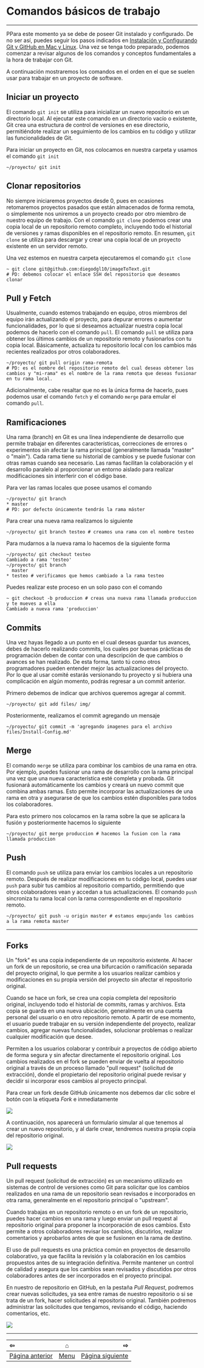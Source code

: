 # Comandos básicos de trabajo

--------------------------------------------------------------------------------

PPara este momento ya se debe de poseer Git instalado y configurado. De no ser así, puedes seguir los pasos indicados en [Instalación y Configurando Git y GitHub en Mac y Linux](Install-Config.md). Una vez se tenga todo preparado, podemos comenzar a revisar algunos de los comandos y conceptos fundamentales a la hora de trabajar con Git.

A continuación mostraremos los comandos en el orden en el que se suelen usar para trabajar en un proyecto de software.


## Iniciar un proyecto

El comando `git init` se utiliza para inicializar un nuevo repositorio en un directorio local. Al ejecutar este comando en un directorio vacío o existente, Git crea una estructura de control de versiones en ese directorio, permitiéndote realizar un seguimiento de los cambios en tu código y utilizar las funcionalidades de Git.

Para iniciar un proyecto en Git, nos colocamos en nuestra carpeta y usamos el comando `git init`

```
~/proyecto/ git init
```


## Clonar repositorios

No siempre iniciaremos proyectos desde 0, pues en ocasiones retomaremos proyectos pasados que están almacenados de forma remota, o simplemente nos uniremos a un proyecto creado por otro miembro de nuestro equipo de trabajo. Con el comando `git clone` podemos crear una copia local de un repositorio remoto completo, incluyendo todo el historial de versiones y ramas disponibles en el repositorio remoto. En resumen, `git clone` se utiliza para descargar y crear una copia local de un proyecto existente en un servidor remoto.

Una vez estemos en nuestra carpeta ejecutaremos el comando `git clone`

```
~ git clone git@github.com:diegodgl10/imageToText.git
# PD: debemos colocar el enlace SSH del repositorio que deseamos clonar
```


## Pull y Fetch

Usualmente, cuando estemos trabajando en equipo, otros miembros del equipo irán actualizando el proyecto, para depurar errores o aumentar funcionalidades, por lo que si deseamos actualizar nuestra copia local podemos de hacerlo con el comando `pull`. El comando `pull` se utiliza para obtener los últimos cambios de un repositorio remoto y fusionarlos con tu copia local. Básicamente, actualiza tu repositorio local con los cambios más recientes realizados por otros colaboradores.

```
~/proyecto/ git pull origin rama-remota
# PD: es el nombre del repositorio remoto del cual deseas obtener los cambios y "mi-rama" es el nombre de la rama remota que deseas fusionar en tu rama local. 
```

Adicionalmente, cabe resaltar que no es la única forma de hacerlo, pues podemos usar el comando `fetch` y el comando `merge` para emular el comando `pull`.


## Ramificaciones

Una rama (branch) en Git es una línea independiente de desarrollo que permite trabajar en diferentes características, correcciones de errores o experimentos sin afectar la rama principal (generalmente llamada "master" o "main"). Cada rama tiene su historial de cambios y se puede fusionar con otras ramas cuando sea necesario. Las ramas facilitan la colaboración y el desarrollo paralelo al proporcionar un entorno aislado para realizar modificaciones sin interferir con el código base.

Para ver las ramas locales que posee usamos el comando

```
~/proyecto/ git branch
* master
# PD: por defecto únicamente tendrás la rama máster
```

Para crear una nueva rama realizamos lo siguiente

```
~/proyecto/ git branch testeo # creamos una rama con el nombre testeo
```

Para mudarnos a la nueva rama lo hacemos de la siguiente forma

```
~/proyecto/ git checkout testeo
Cambiado a rama 'testeo'
~/proyecto/ git branch
  master
* testeo # verificamos que hemos cambiado a la rama testeo
```

Puedes realizar este proceso en un solo paso con el comando

```
~ git checkout -b produccion # creas una nueva rama llamada produccion y te mueves a ella
Cambiado a nueva rama 'produccion'
```

## Commits

Una vez hayas llegado a un punto en el cual deseas guardar tus avances, debes de hacerlo realizando commits, los cuales por buenas prácticas de programación deben de contar con una descripción de que cambios o avances se han realizado. De esta forma, tanto tú como otros programadores pueden entender mejor las actualizaciones del proyecto. Por lo que al usar comité estarás versionando tu proyecto y si hubiera una complicación en algún momento, podrás regresar a un commit anterior.

Primero debemos de indicar que archivos queremos agregar al commit.

```
~/proyecto/ git add files/ img/
```

Posteriormente, realizamos el commit agregando un mensaje

```
~/proyecto/ git commit -m 'agregando imagenes para el archivo files/Install-Config.md'
```


## Merge

El comando `merge` se utiliza para combinar los cambios de una rama en otra. Por ejemplo, puedes fusionar una rama de desarrollo con la rama principal una vez que una nueva característica esté completa y probada. Git fusionará automáticamente los cambios y creará un nuevo commit que combina ambas ramas. Esto permite incorporar las actualizaciones de una rama en otra y asegurarse de que los cambios estén disponibles para todos los colaboradores.

Para esto primero nos colocamos en la rama sobre la que se aplicara la fusión y posteriormente hacemos lo siguiente

```
~/proyecto/ git merge produccion # hacemos la fusion con la rama llamada produccion
```


## Push

El comando `push` se utiliza para enviar los cambios locales a un repositorio remoto. Después de realizar modificaciones en tu código local, puedes usar `push` para subir tus cambios al repositorio compartido, permitiendo que otros colaboradores vean y accedan a tus actualizaciones. El comando `push` sincroniza tu rama local con la rama correspondiente en el repositorio remoto.

```
~/proyecto/ git push -u origin master # estamos empujando los cambios a la rama remota master
```


--------------------------------------------------------------------------------

## Forks

Un "fork" es una copia independiente de un repositorio existente. Al hacer un fork de un repositorio, se crea una bifurcación o ramificación separada del proyecto original, lo que permite a los usuarios realizar cambios y modificaciones en su propia versión del proyecto sin afectar el repositorio original.

Cuando se hace un fork, se crea una copia completa del repositorio original, incluyendo todo el historial de commits, ramas y archivos. Esta copia se guarda en una nueva ubicación, generalmente en una cuenta personal del usuario o en otro repositorio remoto. A partir de ese momento, el usuario puede trabajar en su versión independiente del proyecto, realizar cambios, agregar nuevas funcionalidades, solucionar problemas o realizar cualquier modificación que desee.

Permiten a los usuarios colaborar y contribuir a proyectos de código abierto de forma segura y sin afectar directamente el repositorio original. Los cambios realizados en el fork se pueden enviar de vuelta al repositorio original a través de un proceso llamado "pull request" (solicitud de extracción), donde el propietario del repositorio original puede revisar y decidir si incorporar esos cambios al proyecto principal.

Para crear un fork desde GitHub únicamente nos debemos dar clic sobre el botón con la etiqueta *Fork* e inmediatamente

![](img/../../img/Basic_Commands/basic_commands_01.png)

A continuación, nos aparecerá un formulario simular al que tenemos al crear un nuevo repositorio, y al darle crear, tendremos nuestra propia copia del repositorio original.

![](img/../../img/Basic_Commands/basic_commands_02.png)


## Pull requests

Un pull request (solicitud de extracción) es un mecanismo utilizado en sistemas de control de versiones como Git para solicitar que los cambios realizados en una rama de un repositorio sean revisados e incorporados en otra rama, generalmente en el repositorio principal o "upstream".

Cuando trabajas en un repositorio remoto o en un fork de un repositorio, puedes hacer cambios en una rama y luego enviar un pull request al repositorio original para proponer la incorporación de esos cambios. Esto permite a otros colaboradores revisar los cambios, discutirlos, realizar comentarios y aprobarlos antes de que se fusionen en la rama de destino.

El uso de pull requests es una práctica común en proyectos de desarrollo colaborativo, ya que facilita la revisión y la colaboración en los cambios propuestos antes de su integración definitiva. Permite mantener un control de calidad y asegura que los cambios sean revisados y discutidos por otros colaboradores antes de ser incorporados en el proyecto principal.

En nuestro de repositorio en GitHub, en la pestaña *Pull Request*, podremos crear nuevas solicitudes, ya sea entre ramas de nuestro repositorio o si se trata de un fork, hacer solicitudes al repositorio original. También podremos administrar las solicitudes que tengamos, revisando el código, haciendo comentarios, etc.

![](img/../../img/Basic_Commands/basic_commands_03.png)

--------------------------------------------------------------------------------

|                 ⇦           |        ⌂     |                  ⇨            |
|:----------------------------|:------------:|------------------------------:|
| [Página anterior][anterior] | [Menu][menu] | [Página siguiente][siguiente] |


[anterior]: ../First_Proyect.md
[menu]: ../README.md
[siguiente]: ./Additional_Tools.md
